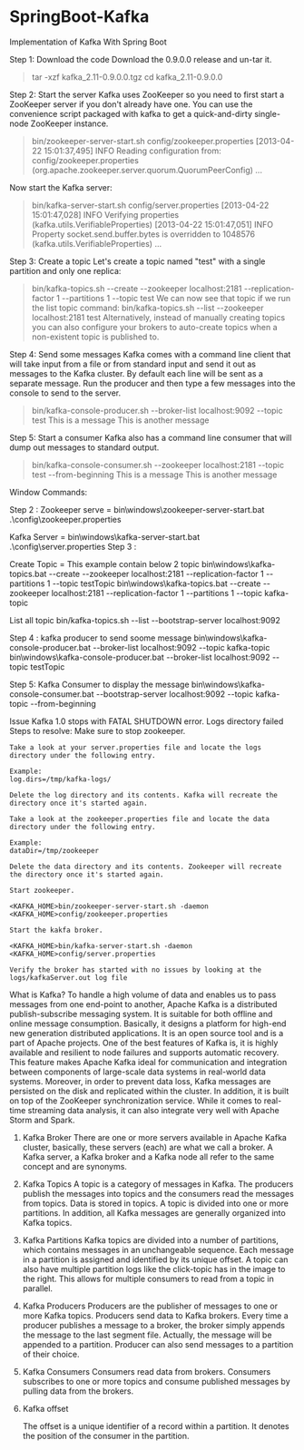 # SpringBoot-Kafka




Implementation of Kafka With Spring Boot

Step 1: Download the code
Download the 0.9.0.0 release and un-tar it.
> tar -xzf kafka_2.11-0.9.0.0.tgz
> cd kafka_2.11-0.9.0.0


Step 2: Start the server
Kafka uses ZooKeeper so you need to first start a ZooKeeper server if you don't already have one. You can use the convenience script packaged with kafka to get a quick-and-dirty single-node ZooKeeper instance.
> bin/zookeeper-server-start.sh config/zookeeper.properties
[2013-04-22 15:01:37,495] INFO Reading configuration from: config/zookeeper.properties (org.apache.zookeeper.server.quorum.QuorumPeerConfig)
...


Now start the Kafka server:
> bin/kafka-server-start.sh config/server.properties
[2013-04-22 15:01:47,028] INFO Verifying properties (kafka.utils.VerifiableProperties)
[2013-04-22 15:01:47,051] INFO Property socket.send.buffer.bytes is overridden to 1048576 (kafka.utils.VerifiableProperties)
...



Step 3: Create a topic
Let's create a topic named "test" with a single partition and only one replica:
> bin/kafka-topics.sh --create --zookeeper localhost:2181 --replication-factor 1 --partitions 1 --topic test
We can now see that topic if we run the list topic command:
> bin/kafka-topics.sh --list --zookeeper localhost:2181
test
Alternatively, instead of manually creating topics you can also configure your brokers to auto-create topics when a non-existent topic is published to.

Step 4: Send some messages
Kafka comes with a command line client that will take input from a file or from standard input and send it out as messages to the Kafka cluster. By default each line will be sent as a separate message.
Run the producer and then type a few messages into the console to send to the server.
> bin/kafka-console-producer.sh --broker-list localhost:9092 --topic test
This is a message
This is another message

Step 5: Start a consumer
Kafka also has a command line consumer that will dump out messages to standard output.
> bin/kafka-console-consumer.sh --zookeeper localhost:2181 --topic test --from-beginning
This is a message
This is another message

Window Commands:

Step 2 :
Zookeeper serve =  bin\windows\zookeeper-server-start.bat .\config\zookeeper.properties

Kafka Server = bin\windows\kafka-server-start.bat .\config\server.properties
Step 3 :

Create Topic = This example contain below 2 topic
bin\windows\kafka-topics.bat --create --zookeeper localhost:2181 --replication-factor 1 --partitions 1 --topic testTopic
bin\windows\kafka-topics.bat --create --zookeeper localhost:2181 --replication-factor 1 --partitions 1 --topic kafka-topic

List all topic
bin/kafka-topics.sh --list --bootstrap-server localhost:9092

Step 4 : kafka producer to send soome message
bin\windows\kafka-console-producer.bat --broker-list localhost:9092 --topic kafka-topic
bin\windows\kafka-console-producer.bat --broker-list localhost:9092 --topic testTopic

Step 5: Kafka Consumer to display the message
bin\windows\kafka-console-consumer.bat --bootstrap-server localhost:9092 --topic kafka-topic --from-beginning


Issue  Kafka 1.0 stops with FATAL SHUTDOWN error. Logs directory failed
Steps to resolve:
Make sure to stop zookeeper.

    Take a look at your server.properties file and locate the logs directory under the following entry.

    Example:
    log.dirs=/tmp/kafka-logs/

    Delete the log directory and its contents. Kafka will recreate the directory once it's started again.

    Take a look at the zookeeper.properties file and locate the data directory under the following entry.

    Example:
    dataDir=/tmp/zookeeper

    Delete the data directory and its contents. Zookeeper will recreate the directory once it's started again.

    Start zookeeper.

    <KAFKA_HOME>bin/zookeeper-server-start.sh -daemon <KAFKA_HOME>config/zookeeper.properties

    Start the kakfa broker.

    <KAFKA_HOME>bin/kafka-server-start.sh -daemon <KAFKA_HOME>config/server.properties

    Verify the broker has started with no issues by looking at the logs/kafkaServer.out log file
    


What is Kafka?
     To handle a high volume of data and enables us to pass messages from one end-point to another, Apache Kafka is a distributed publish-subscribe messaging system. It is suitable for both offline and online message consumption. Basically, it designs a platform for high-end new generation distributed applications. It is an open source tool and is a part of Apache projects.
     One of the best features of Kafka is, it is highly available and resilient to node failures and supports automatic recovery. This feature makes Apache Kafka ideal for communication and integration between components of large-scale data systems in real-world data systems. 
     Moreover, in order to prevent data loss, Kafka messages are persisted on the disk and replicated within the cluster. In addition, it is built on top of the ZooKeeper synchronization service. While it comes to real-time streaming data analysis, it can also integrate very well with Apache Storm and Spark. 
1. Kafka Broker
     There are one or more servers available in Apache Kafka cluster, basically, these servers (each) are what we call a broker. A Kafka server, a Kafka broker and a Kafka node all refer to the same concept and are synonyms.

2. Kafka Topics
     A topic is a category of messages in Kafka. The producers publish the messages into topics and the consumers read the messages from topics. Data is stored in topics. A topic is divided into one or more partitions. In addition, all Kafka messages are generally organized into Kafka topics.

3. Kafka Partitions
     Kafka topics are divided into a number of partitions, which contains messages in an unchangeable sequence. Each message in a partition is assigned and identified by its unique offset. A topic can also have multiple partition logs like the click-topic has in the image to the right. This allows for multiple consumers to read from a topic in parallel.

4. Kafka Producers
     Producers are the publisher of messages to one or more Kafka topics. Producers send data to Kafka brokers. Every time a producer publishes a message to a broker, the broker simply appends the message to the last segment file. Actually, the message will be appended to a partition. Producer can also send messages to a partition of their choice.

5. Kafka Consumers
     Consumers read data from brokers. Consumers subscribes to one or more topics and consume published messages by pulling data from the brokers.

6. Kafka offset

     The offset is a unique identifier of a record within a partition. It denotes the position of the consumer in the partition.


